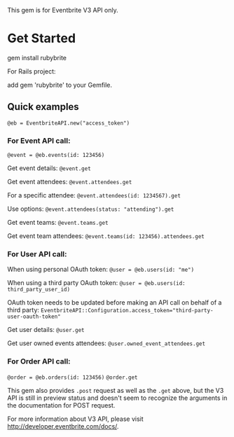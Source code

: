 This gem is for Eventbrite V3 API only.

# Get Started

gem install rubybrite

For Rails project:

add gem 'rubybrite' to your Gemfile.

## Quick examples

``@eb = EventbriteAPI.new("access_token")``

### For Event API call:
``@event = @eb.events(id: 123456)``

Get event details: ``@event.get`` 

Get event attendees: ``@event.attendees.get``

For a specific attendee: ``@event.attendees(id: 1234567).get``

Use options: ``@event.attendees(status: "attending").get``

Get event teams: ``@event.teams.get``

Get event team attendees: ``@event.teams(id: 123456).attendees.get``

### For User API call:

When using personal OAuth token:
``@user = @eb.users(id: "me")``

When using a third party OAuth token:
``@user = @eb.users(id: third_party_user_id)``

OAuth token needs to be updated before making an API call on behalf of a third party:
``EventbriteAPI::Configuration.access_token="third-party-user-oauth-token"``

Get user details: ``@user.get``

Get user owned events attendees: ``@user.owned_event_attendees.get``

### For Order API call:

``@order = @eb.orders(id: 123456)``
``@order.get``

This gem also provides ``.post`` request as well as the ``.get`` above, but the V3 API is still in preview status and doesn't seem to recognize the arguments in the documentation for POST request.

For more information about V3 API, please visit http://developer.eventbrite.com/docs/.

